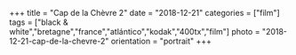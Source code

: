 +++
title = "Cap de la Chèvre 2"
date = "2018-12-21"
categories = ["film"]
tags = ["black & white","bretagne","france","atlántico","kodak","400tx","film"]
photo = "2018-12-21-cap-de-la-chevre-2"
orientation = "portrait"
+++
